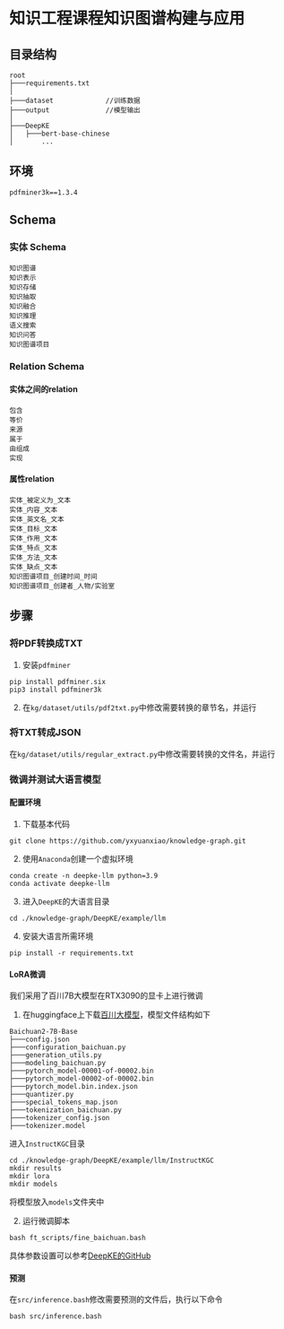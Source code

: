 # 知识工程课程知识图谱构建与应用

## 目录结构

```
root
├───requirements.txt
│
├───dataset				//训练数据
├───output				//模型输出
│
├───DeepKE
│	├───bert-base-chinese
│		...
```

## 环境

```
pdfminer3k==1.3.4
```

## Schema

### 实体 Schema

```
知识图谱
知识表示
知识存储
知识抽取
知识融合
知识推理
语义搜索
知识问答
知识图谱项目
```

### Relation Schema

#### 实体之间的relation

```
包含
等价
来源
属于
由组成
实现
```

#### 属性relation

```
实体_被定义为_文本
实体_内容_文本
实体_英文名_文本
实体_目标_文本
实体_作用_文本
实体_特点_文本
实体_方法_文本
实体_缺点_文本
知识图谱项目_创建时间_时间
知识图谱项目_创建者_人物/实验室
```

## 步骤

### 将PDF转换成TXT

1. 安装`pdfminer`

```
pip install pdfminer.six
pip3 install pdfminer3k
```

2. 在`kg/dataset/utils/pdf2txt.py`中修改需要转换的章节名，并运行

### 将TXT转成JSON

在`kg/dataset/utils/regular_extract.py`中修改需要转换的文件名，并运行

### 微调并测试大语言模型

#### 配置环境

1. 下载基本代码

```
git clone https://github.com/yxyuanxiao/knowledge-graph.git
```

2. 使用`Anaconda`创建一个虚拟环境
```
conda create -n deepke-llm python=3.9
conda activate deepke-llm
```


3. 进入`DeepKE`的大语言目录

```
cd ./knowledge-graph/DeepKE/example/llm
```


4. 安装大语言所需环境

```
pip install -r requirements.txt
```

#### LoRA微调

我们采用了百川7B大模型在RTX3090的显卡上进行微调

1. 在huggingface上下载[百川大模型](https://huggingface.co/baichuan-inc/Baichuan-13B-Base)，模型文件结构如下

```
Baichuan2-7B-Base
├───config.json
├───configuration_baichuan.py
├───generation_utils.py
├───modeling_baichuan.py
├───pytorch_model-00001-of-00002.bin
├───pytorch_model-00002-of-00002.bin
├───pytorch_model.bin.index.json
├───quantizer.py
├───special_tokens_map.json
├───tokenization_baichuan.py
├───tokenizer_config.json
├───tokenizer.model
```

进入`InstructKGC`目录

```
cd ./knowledge-graph/DeepKE/example/llm/InstructKGC
mkdir results
mkdir lora
mkdir models
```

将模型放入`models`文件夹中

2. 运行微调脚本

```
bash ft_scripts/fine_baichuan.bash
```

具体参数设置可以参考[DeepKE的GitHub](https://github.com/zjunlp/DeepKE/blob/main/example/llm/InstructKGC/README.md)

#### 预测

在`src/inference.bash`修改需要预测的文件后，执行以下命令

```
bash src/inference.bash
```

